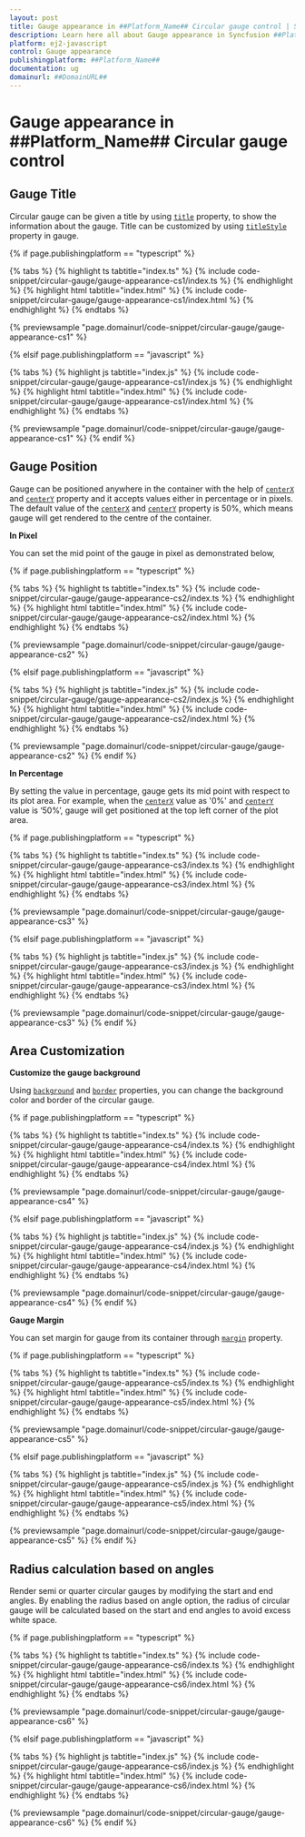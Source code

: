 ```yaml
---
layout: post
title: Gauge appearance in ##Platform_Name## Circular gauge control | Syncfusion
description: Learn here all about Gauge appearance in Syncfusion ##Platform_Name## Circular gauge control of Syncfusion Essential JS 2 and more.
platform: ej2-javascript
control: Gauge appearance 
publishingplatform: ##Platform_Name##
documentation: ug
domainurl: ##DomainURL##
---
```


# Gauge appearance in ##Platform_Name## Circular gauge control

## Gauge Title

Circular gauge can be given a title by using [`title`](../api/circular-gauge/#title-string) property, to show the information about the gauge.
Title can be customized by using [`titleStyle`](../api/circular-gauge/#titlestyle-fontmodel) property in gauge.

{% if page.publishingplatform == "typescript" %}

 {% tabs %}
{% highlight ts tabtitle="index.ts" %}
{% include code-snippet/circular-gauge/gauge-appearance-cs1/index.ts %}
{% endhighlight %}
{% highlight html tabtitle="index.html" %}
{% include code-snippet/circular-gauge/gauge-appearance-cs1/index.html %}
{% endhighlight %}
{% endtabs %}
        
{% previewsample "page.domainurl/code-snippet/circular-gauge/gauge-appearance-cs1" %}

{% elsif page.publishingplatform == "javascript" %}

{% tabs %}
{% highlight js tabtitle="index.js" %}
{% include code-snippet/circular-gauge/gauge-appearance-cs1/index.js %}
{% endhighlight %}
{% highlight html tabtitle="index.html" %}
{% include code-snippet/circular-gauge/gauge-appearance-cs1/index.html %}
{% endhighlight %}
{% endtabs %}

{% previewsample "page.domainurl/code-snippet/circular-gauge/gauge-appearance-cs1" %}
{% endif %}

## Gauge Position

Gauge can be positioned anywhere in the container with the help of [`centerX`](../api/circular-gauge/#centerx-string) and [`centerY`](../api/circular-gauge/#centery-string) property and it accepts values either in percentage or in pixels.
The default value of the [`centerX`](../api/circular-gauge/#centerx-string) and
[`centerY`](../api/circular-gauge/#centery-string) property is 50%, which means gauge will get rendered to the centre of the container.

**In Pixel**

You can set the mid point of the gauge in pixel as demonstrated below,

{% if page.publishingplatform == "typescript" %}

 {% tabs %}
{% highlight ts tabtitle="index.ts" %}
{% include code-snippet/circular-gauge/gauge-appearance-cs2/index.ts %}
{% endhighlight %}
{% highlight html tabtitle="index.html" %}
{% include code-snippet/circular-gauge/gauge-appearance-cs2/index.html %}
{% endhighlight %}
{% endtabs %}
        
{% previewsample "page.domainurl/code-snippet/circular-gauge/gauge-appearance-cs2" %}

{% elsif page.publishingplatform == "javascript" %}

{% tabs %}
{% highlight js tabtitle="index.js" %}
{% include code-snippet/circular-gauge/gauge-appearance-cs2/index.js %}
{% endhighlight %}
{% highlight html tabtitle="index.html" %}
{% include code-snippet/circular-gauge/gauge-appearance-cs2/index.html %}
{% endhighlight %}
{% endtabs %}

{% previewsample "page.domainurl/code-snippet/circular-gauge/gauge-appearance-cs2" %}
{% endif %}

**In Percentage**

By setting the value in percentage, gauge gets its mid point with respect to its plot area.
For example, when the [`centerX`](../api/circular-gauge/#centerx-string) value as '0%' and [`centerY`](../api/circular-gauge/#centery-string) value is ‘50%’, gauge will get positioned at the top left corner of the plot area.

{% if page.publishingplatform == "typescript" %}

 {% tabs %}
{% highlight ts tabtitle="index.ts" %}
{% include code-snippet/circular-gauge/gauge-appearance-cs3/index.ts %}
{% endhighlight %}
{% highlight html tabtitle="index.html" %}
{% include code-snippet/circular-gauge/gauge-appearance-cs3/index.html %}
{% endhighlight %}
{% endtabs %}
        
{% previewsample "page.domainurl/code-snippet/circular-gauge/gauge-appearance-cs3" %}

{% elsif page.publishingplatform == "javascript" %}

{% tabs %}
{% highlight js tabtitle="index.js" %}
{% include code-snippet/circular-gauge/gauge-appearance-cs3/index.js %}
{% endhighlight %}
{% highlight html tabtitle="index.html" %}
{% include code-snippet/circular-gauge/gauge-appearance-cs3/index.html %}
{% endhighlight %}
{% endtabs %}

{% previewsample "page.domainurl/code-snippet/circular-gauge/gauge-appearance-cs3" %}
{% endif %}

## Area Customization

**Customize the gauge background**

Using [`background`](../api/circular-gauge/#background-string) and [`border`](../api/circular-gauge/#border-bordermodel) properties, you can change the background color and border of the circular gauge.

{% if page.publishingplatform == "typescript" %}

 {% tabs %}
{% highlight ts tabtitle="index.ts" %}
{% include code-snippet/circular-gauge/gauge-appearance-cs4/index.ts %}
{% endhighlight %}
{% highlight html tabtitle="index.html" %}
{% include code-snippet/circular-gauge/gauge-appearance-cs4/index.html %}
{% endhighlight %}
{% endtabs %}
        
{% previewsample "page.domainurl/code-snippet/circular-gauge/gauge-appearance-cs4" %}

{% elsif page.publishingplatform == "javascript" %}

{% tabs %}
{% highlight js tabtitle="index.js" %}
{% include code-snippet/circular-gauge/gauge-appearance-cs4/index.js %}
{% endhighlight %}
{% highlight html tabtitle="index.html" %}
{% include code-snippet/circular-gauge/gauge-appearance-cs4/index.html %}
{% endhighlight %}
{% endtabs %}

{% previewsample "page.domainurl/code-snippet/circular-gauge/gauge-appearance-cs4" %}
{% endif %}

**Gauge Margin**

You can set margin for gauge from its container through [`margin`](../api/circular-gauge/#margin-marginmodel) property.

{% if page.publishingplatform == "typescript" %}

 {% tabs %}
{% highlight ts tabtitle="index.ts" %}
{% include code-snippet/circular-gauge/gauge-appearance-cs5/index.ts %}
{% endhighlight %}
{% highlight html tabtitle="index.html" %}
{% include code-snippet/circular-gauge/gauge-appearance-cs5/index.html %}
{% endhighlight %}
{% endtabs %}
        
{% previewsample "page.domainurl/code-snippet/circular-gauge/gauge-appearance-cs5" %}

{% elsif page.publishingplatform == "javascript" %}

{% tabs %}
{% highlight js tabtitle="index.js" %}
{% include code-snippet/circular-gauge/gauge-appearance-cs5/index.js %}
{% endhighlight %}
{% highlight html tabtitle="index.html" %}
{% include code-snippet/circular-gauge/gauge-appearance-cs5/index.html %}
{% endhighlight %}
{% endtabs %}

{% previewsample "page.domainurl/code-snippet/circular-gauge/gauge-appearance-cs5" %}
{% endif %}

## Radius calculation based on angles

Render semi or quarter circular gauges by modifying the start and end angles. By enabling the radius based on angle option, the radius of circular gauge will be calculated based on the start and end angles to avoid excess white space.

{% if page.publishingplatform == "typescript" %}

 {% tabs %}
{% highlight ts tabtitle="index.ts" %}
{% include code-snippet/circular-gauge/gauge-appearance-cs6/index.ts %}
{% endhighlight %}
{% highlight html tabtitle="index.html" %}
{% include code-snippet/circular-gauge/gauge-appearance-cs6/index.html %}
{% endhighlight %}
{% endtabs %}
        
{% previewsample "page.domainurl/code-snippet/circular-gauge/gauge-appearance-cs6" %}

{% elsif page.publishingplatform == "javascript" %}

{% tabs %}
{% highlight js tabtitle="index.js" %}
{% include code-snippet/circular-gauge/gauge-appearance-cs6/index.js %}
{% endhighlight %}
{% highlight html tabtitle="index.html" %}
{% include code-snippet/circular-gauge/gauge-appearance-cs6/index.html %}
{% endhighlight %}
{% endtabs %}

{% previewsample "page.domainurl/code-snippet/circular-gauge/gauge-appearance-cs6" %}
{% endif %}
